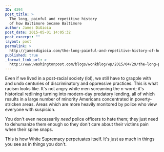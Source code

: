 ```yaml
---
ID: 4394
post_title: >
  The long, painful and repetitive history
  of how Baltimore became Baltimore
author: James DiGioia
post_date: 2015-05-01 14:05:32
post_excerpt: ""
layout: post
permalink: >
  http://jamesdigioia.com/the-long-painful-and-repetitive-history-of-how-baltimore-became-baltimore/
published: true
_format_link_url: >
  http://www.washingtonpost.com/blogs/wonkblog/wp/2015/04/29/the-long-painful-and-repetitive-history-of-how-baltimore-became-baltimore/
---
```

Even if we lived in a post-racial society (lol), we still have to grapple with and undo centuries of discriminatory and oppressive practices. This is what racism looks like. It's not angry white men screaming the n-word; it's historical redlining turning into modern-day predatory lending, all of which results in a large number of minority Americans concentrated in poverty-stricken areas. Areas which are more heavily monitored by police who view everyone with suspicion.

You don't even necessarily *need* police officers to hate them; they just need to dehumanize them enough so they don't care about their victims pain when their spine snaps.

This is how White Supremacy perpetuates itself. It's just as much in things you see as in things you don't.